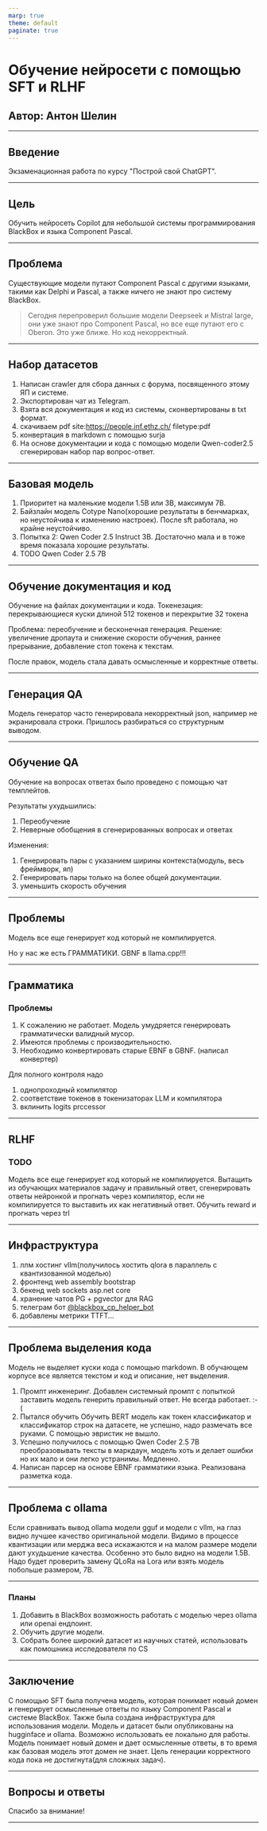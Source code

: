 ```yaml
---
marp: true
theme: default
paginate: true
---
```


# Обучение нейросети с помощью SFT и RLHF

## Автор: Антон Шелин

---

## Введение

Экзаменационная работа по курсу "Построй свой ChatGPT".

---

## Цель

Обучить нейросеть Copilot для небольшой системы программирования BlackBox и языка Component Pascal.

---

## Проблема

Существующие модели путают Component Pascal с другими языками, такими как Delphi и Pascal, а также ничего не знают про систему BlackBox.

> Сегодня перепроверил большие модели Deepseek и Mistral large, они уже знают про Component Pascal, но все еще путают его с Oberon. Это уже ближе. Но код некорректный. 

---

## Набор датасетов

1. Написан crawler для сбора данных с форума, посвященного этому ЯП и системе.
2. Экспортирован чат из Telegram.
3. Взята вся документация и код из системы, сконвертированы в txt формат.
4. скачиваем pdf site:https://people.inf.ethz.ch/ filetype:pdf
5. конвертация в markdown с помощью surja
6. На основе документации и кода с помощью модели Qwen-coder2.5 сгенерирован набор пар вопрос-ответ.

---

## Базовая модель

1. Приоритет на маленькие модели 1.5B или 3B, максимум 7B.
2. Байзлайн модель Cotype Nano(хорошие результаты в бенчмарках, но неустойчива к изменению настроек). После sft работала, но крайне неустойчиво.
3. Попытка 2: Qwen Coder 2.5 Instruct 3B. Достаточно мала и в тоже время показала хорошие результаты.
4. TODO Qwen Coder 2.5 7B

---

## Обучение документация и код

Обучение на файлах документации и кода. 
Токенезация: перекрывающиеся куски длиной 512 токенов и перекрытие 32 токена

Проблема: переобучение и бесконечная генерация.
Решение: увеличение дропаута и снижение скорости обучения, раннее прерывание, добавление стоп токена к текстам.

После правок, модель стала давать осмысленные и корректные ответы.

---

## Генерация QA
Модель генератор часто генерировала некорректный json, например не экранировала строки. 
Пришлось разбираться со структурным выводом.

---
## Обучение QA

Обучение на вопросах ответах было проведено с помощью чат темплейтов.

Результаты ухудьшились:
1. Переобучение
2. Неверные обобщения в сгенерированных вопросах и ответах

Изменения:

1. Генерировать пары с указанием ширины контекста(модуль, весь фреймворк, яп)
2. Генерировать пары только на более общей документации.
3. уменьшить скорость обучения
---

## Проблемы

Модель все еще генерирует код который не компилируется. 

Но у нас же есть ГРАММАТИКИ. GBNF в llama.cpp!!!

---

## Грамматика

### Проблемы
1. К сожалению не работает. Модель умудряется генерировать грамматически валидный мусор.
2. Имеются проблемы с производительностю.
3. Необходимо конвертировать старые EBNF в GBNF. (написал конвертер)   

Для полного контроля надо 

1. однопроходный компилятор
2. соответствие токенов в токенизаторах LLM и компилятора
3. вклинить logits prccessor

---

## RLHF

### TODO

Модель все еще генерирует код который не компилируется. 
Вытащить из обучающих материалов задачу и правильный ответ, сгенерировать ответы нейронкой и прогнать через компилятор, если не компилируется то выставить их как негативный ответ.
Обучить reward и прогнать через trl

---
## Инфраструктура

1. ллм хостинг vllm(получилось хостить qlora в параллель с квантизованной моделью)
2. фронтенд web assembly bootstrap
3. бекенд web sockets asp.net core
4. хранение чатов PG + pgvector для RAG
5. телеграм бот [@blackbox_cp_helper_bot](https://t.me/blackbox_cp_helper_bot)
6. добавлены метрики TTFT...
---

## Проблема выделения кода

Модель не выделяет куски кода с помощью markdown. В обучающем корпусе все является текстом и код и описание, нет выделения.

1. Промпт инженеринг. Добавлен системный промпт с попыткой заставить модель генерить правильный ответ. Не всегда работает. :-(
2. Пытался обучить Обучить BERT модель как токен классификатор и классификатор строк на датасете, не успешно, надо размечать все руками. С помощью эвристик не вышло.
3. Успешно получилось с помощью Qwen Coder 2.5 7B преобразовывать тексты в маркдаун, модель хоть и делает ошибки но их мало и они легко устранимы. Медленно.
4. Написан парсер на основе EBNF грамматики языка. Реализована разметка кода. 
   
---
## Проблема с ollama

Если сравнивать вывод ollama модели gguf и модели с vllm, на глаз видно лучшее качество оригинальной модели. Видимо в процессе квантизации или мерджа веса искажаются и на малом размере модели дают ухудьшение качества.
Особенно это было видно на модели 1.5B. Надо будет проверить замену QLoRa на Lora или взять модель побольше размером, 7B. 

---

### Планы

1. Добавить в BlackBox возможность работать с моделью через ollama или openai ендпоинт.
2. Обучить другие модели.
3. Собрать более широкий датасет из научных статей, использовать как помошника исследователя по CS
   
---

## Заключение

С помощью SFT была получена модель, которая понимает новый домен и генерирует осмысленные ответы по языку Component Pascal и системе BlackBox. Также была создана инфраструктура для использования модели.
Модель и датасет были опубликованы на hugginface и ollama. Возможно использовать ее локально для работы. Модель понимает новый домен и дает осмысленные ответы, в то время как базовая модель этот домен не знает.
Цель генерации корректного кода пока не достигнута(для сложных задач). 

---

## Вопросы и ответы

Спасибо за внимание!

---